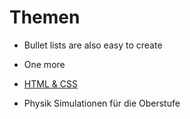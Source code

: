 # Themen



* Bullet lists are also easy to create
* One more


* [HTML & CSS](https://buch.lernraumzeit.de/html-css)
* Physik Simulationen für die Oberstufe
